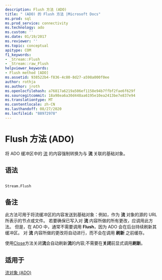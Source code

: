 ```yaml
---
description: Flush 方法 (ADO)
title: " (ADO) 的 Flush 方法 |Microsoft Docs"
ms.prod: sql
ms.prod_service: connectivity
ms.technology: ado
ms.custom: ''
ms.date: 01/19/2017
ms.reviewer: ''
ms.topic: conceptual
apitype: COM
f1_keywords:
- _Stream::Flush
- _Stream::raw_Flush
helpviewer_keywords:
- Flush method [ADO]
ms.assetid: 938522b4-f836-4c80-8d27-a598a000f0ee
author: rothja
ms.author: jroth
ms.openlocfilehash: a76817a6219a506ef1158e94b7ffbf2fae6f629f
ms.sourcegitcommit: 18a98ea6a30d448aa6195e10ea2413be7e837e94
ms.translationtype: MT
ms.contentlocale: zh-CN
ms.lasthandoff: 08/27/2020
ms.locfileid: "88972978"
---
```

# <a name="flush-method-ado"></a>Flush 方法 (ADO)
将 ADO 缓冲区中的 [流](./stream-object-ado.md) 的内容强制转换为与 **流** 关联的基础对象。  
  
## <a name="syntax"></a>语法  
  
```  
  
Stream.Flush  
```  
  
## <a name="remarks"></a>备注  
 此方法可用于将流缓冲区的内容发送到基础对象：例如，作为 **流** 对象的源的 URL 所表示的节点或文件。 若要确保已写入对 **流** 内容所做的所有更改，应调用此方法。 但是，在 ADO 中，通常不需要调用 **Flush**，因为 ADO 会在后台持续刷新其缓冲区。 对 **流** 内容所做的更改将自动进行，而不会在调用 **刷新** 之前缓存。  
  
 使用[Close](./close-method-ado.md)方法关闭**流**会自动刷新**流**的内容;不需要在**关闭**前显式调用**刷新**。  
  
## <a name="applies-to"></a>适用于  
 [流对象 (ADO)](./stream-object-ado.md)